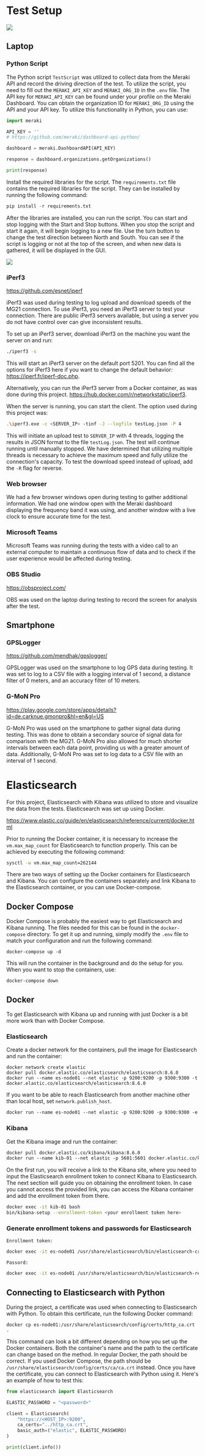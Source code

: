 # Test Setup
![](img/basesetup_update.svg)

## Laptop

### Python Script
The Python script ```TestScript``` was utilized to collect data from the Meraki API and record the driving direction of the test. To utilize the script, you need to fill out the ```MERAKI_API_KEY``` and ```MERAKI_ORG_ID``` in the ```.env``` file. The API key for ```MERAKI_API_KEY``` can be found under your profile on the Meraki Dashboard. You can obtain the organization ID for ```MERAKI_ORG_ID``` using the API and your API key. To utilize this functionality in Python, you can use:

```py
import meraki

API_KEY = ''
# https://github.com/meraki/dashboard-api-python/

dashboard = meraki.DashboardAPI(API_KEY)

response = dashboard.organizations.getOrganizations()

print(response)
```

Install the required libraries for the script. The ```requirements.txt``` file contains the required libraries for the script. They can be installed by running the following command:

```py
pip install -r requirements.txt
```

After the libraries are installed, you can run the script. You can start and stop logging with the Start and Stop buttons. When you stop the script and start it again, it will begin logging to a new file. Use the turn button to change the test direction between North and South. You can see if the script is logging or not at the top of the screen, and when new data is gathered, it will be displayed in the GUI.

![](img/pythonScript.png)

### iPerf3
https://github.com/esnet/iperf

iPerf3 was used during testing to log upload and download speeds of the MG21 connection. To use iPerf3, you need an iPerf3 server to test your connection. There are public iPerf3 servers available, but using a server you do not have control over can give inconsistent results. 

To set up an iPerf3 server, download iPerf3 on the machine you want the server on and run:
```sh
./iperf3 -s
```

This will start an iPerf3 server on the default port 5201. You can find all the options for iPerf3 here if you want to change the default behavior: https://iperf.fr/iperf-doc.php.

Alternatively, you can run the iPerf3 server from a Docker container, as was done during this project. https://hub.docker.com/r/networkstatic/iperf3.

When the server is running, you can start the client. The option used during this project was:

```sh
.\iperf3.exe -c <SERVER_IP> -tinf -J --logfile testLog.json -P 4
```

This will initiate an upload test to ```SERVER_IP``` with 4 threads, logging the results in JSON format to the file ```testLog.json```. The test will continue running until manually stopped. We have determined that utilizing multiple threads is necessary to achieve the maximum speed and fully utilize the connection's capacity. To test the download speed instead of upload, add the ```-R``` flag for reverse. 

### Web browser
We had a few browser windows open during testing to gather additional information. We had one window open with the Meraki dashboard displaying the frequency band it was using, and another window with a live clock to ensure accurate time for the test.

### Microsoft Teams
Microsoft Teams was running during the tests with a video call to an external computer to maintain a continuous flow of data and to check if the user experience would be affected during testing. 

### OBS Studio
https://obsproject.com/

OBS was used on the laptop during testing to record the screen for analysis after the test.

## Smartphone
### GPSLogger
https://github.com/mendhak/gpslogger/

GPSLogger was used on the smartphone to log GPS data during testing. It was set to log to a CSV file with a logging interval of 1 second, a distance filter of 0 meters, and an accuracy filter of 10 meters.

### G-MoN Pro
https://play.google.com/store/apps/details?id=de.carknue.gmonpro&hl=en&gl=US

G-MoN Pro was used on the smartphone to gather signal data during testing. This was done to obtain a secondary source of signal data for comparison with the MG21. G-MoN Pro also allowed for much shorter intervals between each data point, providing us with a greater amount of data. Additionally, G-MoN Pro was set to log data to a CSV file with an interval of 1 second.

# Elasticsearch
For this project, Elasticsearch with Kibana was utilized to store and visualize the data from the tests. Elasticsearch was set up using Docker.

https://www.elastic.co/guide/en/elasticsearch/reference/current/docker.html

Prior to running the Docker container, it is necessary to increase the ```vm.max_map_count``` for Elasticsearch to function properly. This can be achieved by executing the following command:

```sh
sysctl -w vm.max_map_count=262144
```

There are two ways of setting up the Docker containers for Elasticsearch and Kibana. You can configure the containers separately and link Kibana to the Elasticsearch container, or you can use Docker-compose.

## Docker Compose
Docker Compose is probably the easiest way to get Elasticsearch and Kibana running. The files needed for this can be found in the ```docker-compose``` directory. To get it up and running, simply modify the ```.env``` file to match your configuration and run the following command:

```docker
docker-compose up -d
```

This will run the container in the background and do the setup for you. When you want to stop the containers, use:

```docker
docker-compose down
```

## Docker 
To get Elasticsearch with Kibana up and running with just Docker is a bit more work than with Docker Compose.

### Elasticsearch
Create a docker network for the containers, pull the image for Elasticsearch and run the container:

```docker
docker network create elastic
docker pull docker.elastic.co/elasticsearch/elasticsearch:8.6.0
docker run --name es-node01 --net elastic -p 9200:9200 -p 9300:9300 -t docker.elastic.co/elasticsearch/elasticsearch:8.6.0
```

If you want to be able to reach Elasticsearch from another machine other than local host, set ```network.publish_host```.

```dockerfile
docker run --name es-node01 --net elastic -p 9200:9200 -p 9300:9300 -e network.publish_host=<HOST_IP> -t docker.elastic.co/elasticsearch/elasticsearch:8.6.0
```

### Kibana 
Get the Kibana image and run the container:

```dockerfile
docker pull docker.elastic.co/kibana/kibana:8.6.0
docker run --name kib-01 --net elastic -p 5601:5601 docker.elastic.co/kibana/kibana:8.6.0
```

On the first run, you will receive a link to the Kibana site, where you need to input the Elasticsearch enrollment token to connect Kibana to Elasticsearch. The next section will guide you on obtaining the enrollment token. In case you cannot access the provided link, you can access the Kibana container and add the enrollment token from there.

```sh
docker exec -it kib-01 bash
bin/kibana-setup --enrollment-token <your enrollment token here>
```

### Generate enrollment tokens and passwords for Elasticsearch

```Enrollment token:```
```sh
docker exec -it es-node01 /usr/share/elasticsearch/bin/elasticsearch-create-enrollment-token -s kibana
```

```Passord:```
```sh
docker exec -it es-node01 /usr/share/elasticsearch/bin/elasticsearch-reset-password -u elastic
```

## Connecting to Elasticsearch with Python
During the project, a certificate was used when connecting to Elasticsearch with Python. To obtain this certificate, run the following Docker command:

```docker
docker cp es-node01:/usr/share/elasticsearch/config/certs/http_ca.crt .
```

This command can look a bit different depending on how you set up the Docker containers. Both the container's name and the path to the certificate can change based on the method. In regular Docker, the path should be correct. If you used Docker Compose, the path should be ```/usr/share/elasticsearch/config/certs/ca/ca.crt``` instead. Once you have the certificate, you can connect to Elasticsearch with Python using it. Here's an example of how to test this:

```py
from elasticsearch import Elasticsearch

ELASTIC_PASSWORD = "<password>"

client = Elasticsearch(
    "https://<HOST_IP>:9200",
    ca_certs="../http_ca.crt",
    basic_auth=("elastic", ELASTIC_PASSWORD)
)

print(client.info())

```
